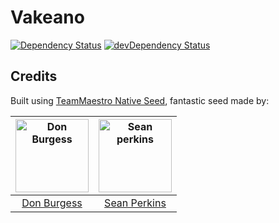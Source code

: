 # Vakeano

[![Dependency Status](https://david-dm.org/fourctv/Vakeano.svg)](https://david-dm.org/fourctv/Vakeano)
[![devDependency Status](https://david-dm.org/fourctv/Vakeano/dev-status.svg)](https://david-dm.org/fourctv/Vakeano#info=devDependencies)


## Credits

Built using [TeamMaestro Native Seed](https://github.com/TeamMaestro/angular-native-seed), fantastic seed made by:

[<img alt="Don Burgess" src="https://avatars1.githubusercontent.com/u/7612751?v=3&s=117" width="117">](https://github.com/db3dev) | [<img alt="Sean perkins" src="https://avatars1.githubusercontent.com/u/13732623?v=3&s=117" width="117">](https://github.com/sean-perkins) |
:---: |:---: |
[Don Burgess](https://github.com/db3dev) |[Sean Perkins](https://github.com/sean-perkins)|
